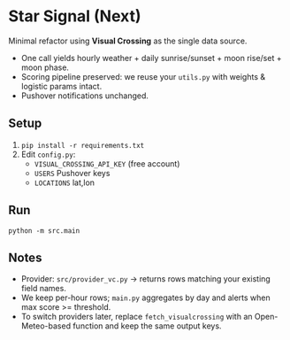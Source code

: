 # Star Signal (Next)

Minimal refactor using **Visual Crossing** as the single data source.
- One call yields hourly weather + daily sunrise/sunset + moon rise/set + moon phase.
- Scoring pipeline preserved: we reuse your `utils.py` with weights & logistic params intact.
- Pushover notifications unchanged.

## Setup
1) `pip install -r requirements.txt`
2) Edit `config.py`:
   - `VISUAL_CROSSING_API_KEY` (free account)
   - `USERS` Pushover keys
   - `LOCATIONS` lat,lon

## Run
```
python -m src.main
```

## Notes
- Provider: `src/provider_vc.py` -> returns rows matching your existing field names.
- We keep per-hour rows; `main.py` aggregates by day and alerts when max score >= threshold.
- To switch providers later, replace `fetch_visualcrossing` with an Open-Meteo-based function and keep the same output keys.